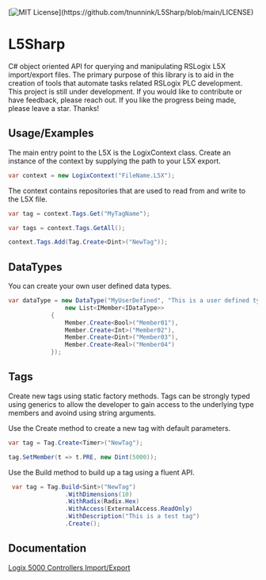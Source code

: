 [![MIT License](https://img.shields.io/apm/l/atomic-design-ui.svg?)](https://github.com/tnunnink/L5Sharp/blob/main/LICENSE)


# L5Sharp

C# object oriented API for querying and manipulating RSLogix L5X import/export files. The primary purpose of this library is to aid in the creation of tools that automate tasks related RSLogix PLC development. This project is still under development. If you would like to contribute or have feedback, please reach out. If you like the progress being made, please leave a star. Thanks!


## Usage/Examples

The main entry point to the L5X is the LogixContext class. Create an instance of the context by supplying the path to your L5X export.
```c#
var context = new LogixContext("FileName.L5X");
```

The context contains repositories that are used to read from and write to the L5X file.
```c#
var tag = context.Tags.Get("MyTagName");

var tags = context.Tags.GetAll();

context.Tags.Add(Tag.Create<Dint>("NewTag"));
```

## DataTypes
You can create your own user defined data types.
```c#
var dataType = new DataType("MyUserDefined", "This is a user defined type",
                new List<IMember<IDataType>>
            {
                Member.Create<Bool>("Member01"),
                Member.Create<Int>("Member02"),
                Member.Create<Dint>("Member03"),
                Member.Create<Real>("Member04")
            });
```

## Tags
Create new tags using static factory methods. Tags can be strongly typed using generics to allow the developer to gain access to the underlying type members and avoind using string arguments.

Use the Create method to create a new tag with default parameters.
```c#
var tag = Tag.Create<Timer>("NewTag");

tag.SetMember(t => t.PRE, new Dint(5000));
```

Use the Build method to build up a tag using a fluent API.
```c#
 var tag = Tag.Build<Sint>("NewTag")
                .WithDimensions(10)
                .WithRadix(Radix.Hex)
                .WithAccess(ExternalAccess.ReadOnly)
                .WithDescription("This is a test tag")
                .Create();
```


## Documentation

[Logix 5000 Controllers Import/Export](https://literature.rockwellautomation.com/idc/groups/literature/documents/rm/1756-rm084_-en-p.pdf)

